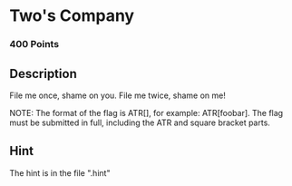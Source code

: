 # Two's Company

### 400 Points

## Description
File me once, shame on you. File me twice, shame on me!

NOTE: The format of the flag is ATR\[\], for example: ATR\[foobar\]. The flag must be submitted in full, including the ATR and square bracket parts.

## Hint
The hint is in the file ".hint"